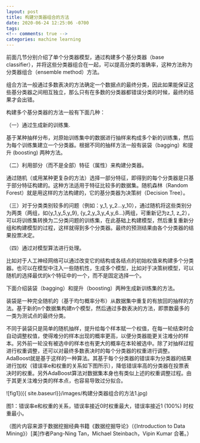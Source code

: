 ```yaml
---
layout: post
title: 构建分类器组合的方法
date: 2020-06-24 12:25:06 -0700
tags: 
<!-- comments: true -->
categories: machine learning
---
```


前面几节分别介绍了单个分类器模型，通过构建多个基分类器（base classifier），并将这些分类器组合在一起，可以提高分类的准确率，这种方法称为分类器组合（ensemble method）方法。

组合方法一般通过多数表决的方法确定一个数据点的最终分类，因此如果能保证这些基分类器之间相互独立，那么只有在多数的分类器都错误分类的时候，最终的结果才会出错。

构建多个基分类器的方法一般有下面几种：

（一）通过生成新的训练集.

基于某种抽样分布，对原始训练集中的数据进行抽样来构成多个新的训练集，然后为每个训练集建立一个分类器。根据不同的抽样方法一般有装袋（bagging）和提升 (boosting) 两种方法。

（二）利用部分（而不是全部）特征（属性）来构建分类器。

通过随机（或用某种更复杂的方法）选择一部分特征，即得到的每个分类器是只基于部分特征构建的。这种方法适用于特征比较多的数据集。随机森林（Random Forest）就是用这样的方法构建的，它的基分类器为决策树（Decision Tree）。

（三）对于分类类别较多的问题（例如：y_1, y_2...y_10），通过随机将这些类别分为两类（两组，如{y_1,y_5,y_9}, {y_2,y_3,y_4,y_6...}两组，可重新记为z_1, z_2），可以将训练集转换为二分类问题的训练集，在此基础上构建模型，然后重复重新分组和构建模型的过程，这样就得到多个分类器。最终的预测结果由各个分类器的结果投票决定。

（四）通过对模型算法进行处理。

比如对于人工神经网络可以通过改变它的结构或各结点的初始权值来构建多个分类器。也可以在模型中注入一些随机性，生成多个模型，比如对于决策树模型，可以随机的选择最优的k个特征中的一个，而不是固定选择一个。

下面介绍装袋（bagging）和提升（boosting）两种生成新训练集的方法。

装袋是一种完全随机的（基于均匀概率分布）从数据集中重复的有放回的抽样的方法。基于新的n个数据集构建n个模型，然后通过多数表决的方法，即票数最多的一类为测试点的最终分类。

不同于装袋只是简单的随机抽样，提升给每个样本赋一个权值，在每一轮结束时会自动调整权值，使得难分的样本出现的概率更高，以便分类器能更关注难分的样本。另外前一轮没有被选中的样本也有更大的概率在本轮被选中。除了对抽样过程进行权重调整，还可以对最终多数表决时的每个分类器的权重进行调整。AdaBoost就是基于这样的一种算法。其基于每个分类器的错误率为分类器的结果进行加权（错误率e和权重的关系如下图所示），降低错误率高的分类器在投票表决时的权重。另外AdaBoost算法对数据集本身也有类似上述的权重调整过程。由于其更关注难分类的样本点，也容易导致过分拟合。

![fig1]({{ site.baseurl}}/images/构建分类器组合的方法1.jpg)

图1：错误率e和权重的关系，错误率接近0时权重最大，错误率接近1 (100%) 时权重最小。

（图片内容来源于数据挖掘经典书籍《数据挖掘导论》（《Introduction to Data Mining》）[美]作者Pang-Ning Tan，Michael Steinbach，Vipin Kumar 合著。）